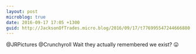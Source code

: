 ```yaml
---
layout: post
microblog: true
date: 2016-09-17 17:05 +1300
guid: http://JacksonOfTrades.micro.blog/2016/09/17/t776995547244666880.html
---
```

@JRPictures @Crunchyroll Wait they actually remembered we exist?  😛
